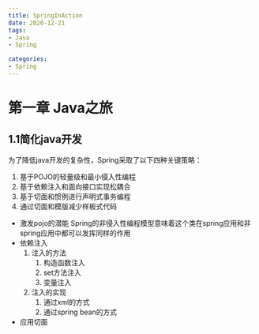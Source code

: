 ```yaml
---
title: SpringInAction  
date: 2020-12-21  
tags:
- Java  
- Spring

categories:
- Spring
---
```


# 第一章 Java之旅

## 1.1简化java开发
为了降低java开发的复杂性，Spring采取了以下四种关键策略：
1. 基于POJO的轻量级和最小侵入性编程
2. 基于依赖注入和面向接口实现松耦合
3. 基于切面和惯例进行声明式事务编程
4. 通过切面和模版减少样板式代码

* 激发pojo的潜能
Spring的非侵入性编程模型意味着这个类在spring应用和非spring应用中都可以发挥同样的作用
* 依赖注入
  1. 注入的方法
      1. 构造函数注入
      2. set方法注入
      3. 变量注入
  2. 注入的实现
      1. 通过xml的方式
      2. 通过spring bean的方式
* 应用切面

